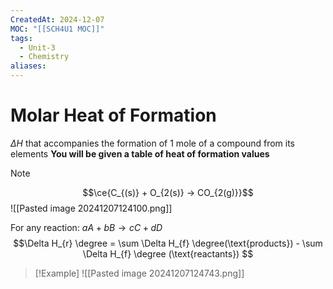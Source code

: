 ```yaml
---
CreatedAt: 2024-12-07
MOC: "[[SCH4U1 MOC]]"
tags:
  - Unit-3
  - Chemistry
aliases:
---
```

# Molar Heat of Formation
$\Delta H$ that accompanies the formation of 1 mole of a compound from its elements
**You will be given a table of heat of formation values**

> [!NOTE]
> 
> $$\ce{C_{(s)} + O_{2(s)} -> CO_{2(g)}}$$
> ![[Pasted image 20241207124100.png]]
> 
> For any reaction: $aA + bB \to cC +dD$
> $$\Delta H_{r} \degree = \sum \Delta H_{f} \degree(\text{products}) - \sum \Delta H_{f} \degree (\text{reactants}) $$

> [!Example]
> ![[Pasted image 20241207124743.png]]
